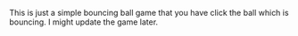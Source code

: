 This is just a simple bouncing ball game that you have click the ball which is bouncing. I might update the game later.
